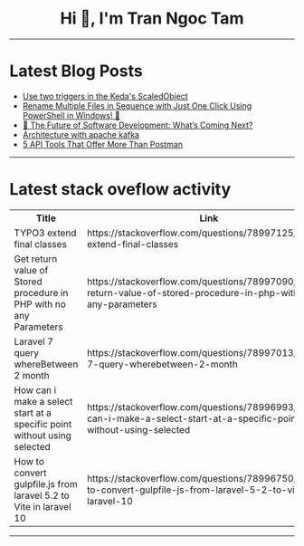 <h1 align="center">Hi 👋, I'm Tran Ngoc Tam</h1>

---

# Latest Blog Posts 
<!-- BLOG-POST-LIST:START -->
- [Use two triggers in the Keda&#39;s ScaledObject](https://dev.to/codewithved/use-two-triggers-in-the-kedas-scaledobject-3lee)
- [Rename Multiple Files in Sequence with Just One Click Using PowerShell in Windows! 🚀](https://dev.to/dharamgfx/rename-multiple-files-in-sequence-with-just-one-click-using-powershell-in-windows-jei)
- [🚀 The Future of Software Development: What’s Coming Next?](https://dev.to/tl23143/the-future-of-software-development-whats-coming-next-3iim)
- [Architecture with apache kafka](https://dev.to/alex_dediu/architecture-with-apache-kafka-1n09)
- [5 API Tools That Offer More Than Postman](https://dev.to/apilover/5-api-tools-that-offer-more-than-postman-1dj0)
<!-- BLOG-POST-LIST:END -->

---

# Latest stack oveflow activity
<table>
  <tr><th>Title</th><th>Link</th></tr>
  <!-- STACKOVERFLOW:START --><tr><td>TYPO3 extend final classes</td><td>https://stackoverflow.com/questions/78997125/typo3-extend-final-classes</td></tr><tr><td>Get return value of Stored procedure in PHP with no any Parameters</td><td>https://stackoverflow.com/questions/78997090/get-return-value-of-stored-procedure-in-php-with-no-any-parameters</td></tr><tr><td>Laravel 7 query whereBetween 2 month</td><td>https://stackoverflow.com/questions/78997013/laravel-7-query-wherebetween-2-month</td></tr><tr><td>How can i make a select start at a specific point without using selected</td><td>https://stackoverflow.com/questions/78996993/how-can-i-make-a-select-start-at-a-specific-point-without-using-selected</td></tr><tr><td>How to convert gulpfile.js from laravel 5.2 to Vite in laravel 10</td><td>https://stackoverflow.com/questions/78996750/how-to-convert-gulpfile-js-from-laravel-5-2-to-vite-in-laravel-10</td></tr><!-- STACKOVERFLOW:END -->
</table>

---


